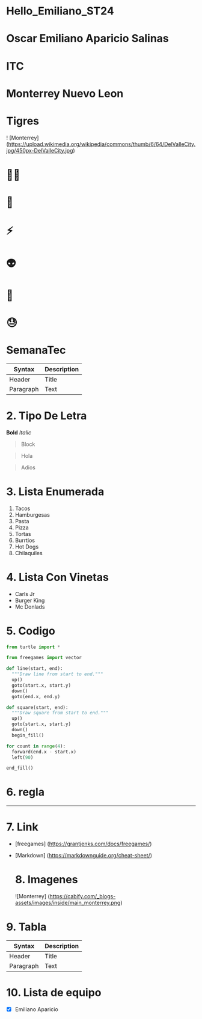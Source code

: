# Hello_Emiliano_ST24 

# Oscar Emiliano Aparicio Salinas

# ITC

# Monterrey Nuevo Leon

# Tigres

! [Monterrey] (https://upload.wikimedia.org/wikipedia/commons/thumb/6/64/DelValleCity.jpg/450px-DelValleCity.jpg)

# 🧟‍♂️
# 🦓
# ⚡
# 👽
# 🐳
# 😓

# **SemanaTec**

| Syntax | Description |
| ---------- | ---------- |
| Header | Title |
| Paragraph | Text |

# 2. Tipo De Letra

**Bold**
*Italic*

>Block


>Hola


>Adios
>

# 3. Lista Enumerada

1. Tacos
2. Hamburgesas
3. Pasta
4. Pizza
5. Tortas
6. Burrtios
7. Hot Dogs
8. Chilaquiles

# 4. Lista Con Vinetas

- Carls Jr
- Burger King
- Mc Donlads

# 5. Codigo

```python
from turtle import *

from freegames import vector

def line(start, end):
  """Draw line from start to end."""
  up()
  goto(start.x, start.y)
  down()
  goto(end.x, end.y)

def square(start, end):
  """Draw square from start to end."""
  up()
  goto(start.x, start.y)
  down()
  begin_fill()

for count in range(4):
  forward(end.x - start.x)
  left(90)

end_fill()
```

# 6. regla
---

# 7. Link

- [freegames] (https://grantjenks.com/docs/freegames/)
- [Markdown] (https://markdownguide.org/cheat-sheet/)

  # 8. Imagenes

  ![Monterrey] (https://cabify.com/_blogs-assets/images/inside/main_monterrey.png)

# 9. Tabla

| Syntax | Description |
| ---------- | ---------- |
| Header | Title |
| Paragraph | Text |

# 10. Lista de equipo

- [X] Emiliano Aparicio




